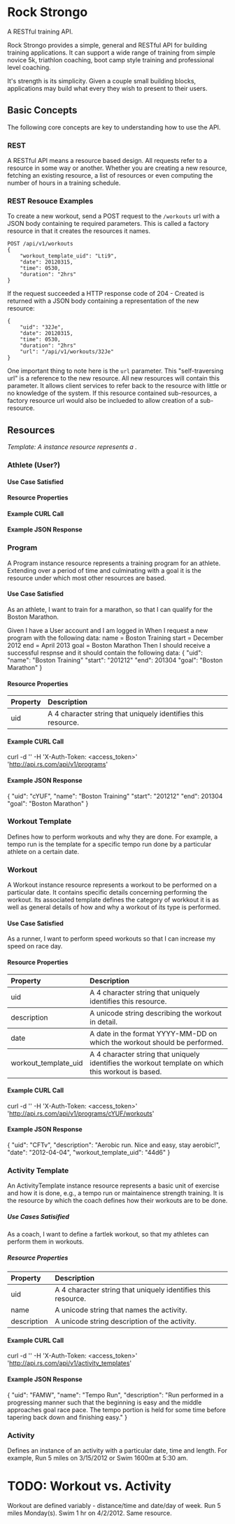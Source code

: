 # Rock Strongo
A RESTful training API.

Rock Strongo provides a simple, general and RESTful API for building training applications. It can support a wide range of training from simple novice 5k, triathlon coaching, boot camp style training and professional level coaching.

It's strength is its simplicity. Given a couple small building blocks, applications may build what every they wish to present to their users.

## Basic Concepts
The following core concepts are key to understanding how to use the API.

### REST
A RESTful API means a resource based design. All requests refer to a resource in some way or another. Whether you are creating a new resource, fetching an existing resource, a list of resources or even computing the number of hours in a training schedule.

### REST Resouce Examples

To create a new workout, send a POST request to the ``/workouts`` url with a JSON body containing te required parameters. This is called a factory resource in that it creates the resources it names.

    POST /api/v1/workouts
    {
        "workout_template_uid": "Lti9",
        "date": 20120315,
        "time": 0530,
        "duration": "2hrs"
    }

If the request succeeded a HTTP response code of 204 - Created is returned with a JSON body containing a representation of the new resource:

    {
        "uid": "32Je",
        "date": 20120315,
        "time": 0530,
        "duration": "2hrs"
        "url": "/api/v1/workouts/32Je"
    }

One important thing to note here is the ``url`` parameter. This "self-traversing url" is a reference to the new resource. All new resources will contain this parameter. It allows client services to refer back to the resource with little or no knowledge of the system. If this resource contained sub-resources, a factory resource url would also be inclueded to allow creation of a sub-resource.

## Resources
*Template: A <Resource> instance resource represents a <long description>.*

### Athlete (User?)
#### Use Case Satisfied
#### Resource Properties
#### Example CURL Call
#### Example JSON Response

### Program
A Program instance resource represents a training program for an athlete. Extending over a period of time and culminating with a goal it is the resource under which most other resources are based.

#### Use Case Satisfied
As an athlete, I want to train for a marathon, so that I can qualify for the Boston Marathon.

Given I have a User account
    and I am logged in
When I request a new program with the following data:
    name = Boston Training
    start = December 2012
    end = April 2013
    goal = Boston Marathon
Then I should receive a successful respnse
    and it should contain the following data:
        {
            "uid": <uid>
            "name": "Boston Training"
            "start": "201212"
            "end": 201304
            "goal": "Boston Marathon"
        }

#### Resource Properties
<table>
    <thead>
        <tr>
            <th align="left">Property</th>
            <th align="left">Description</th>
            </tr>
    </thead>
    <tbody>
        <tr>
            <td align="left">uid</td>
            <td align="left">A 4 character string that uniquely identifies this resource.</td>
        </tr>
    </tbody>
</table>

#### Example CURL Call
curl -d '' -H 'X-Auth-Token: <access_token>' 'http://api.rs.com/api/v1/programs'

#### Example JSON Response
{
    "uid": "cYUF",
    "name": "Boston Training"
    "start": "201212"
    "end": 201304
    "goal": "Boston Marathon"
}

### Workout Template
Defines how to perform workouts and why they are done. For example, a tempo run is the template for a specific tempo run done by a particular athlete on a certain date.

### Workout
A Workout instance resource represents a workout to be performed on a particular date. It contains specific details concerning performing the workout. Its associated template defines the category of workkout it is as well as general details of how and why a workout of its type is performed.

#### Use Case Satisfied
As a runner, I want to perform speed workouts so that I can increase my speed on race day.

#### Resource Properties
<table>
    <thead>
        <tr>
            <th align="left">Property</th>
            <th align="left">Description</th>
            </tr>
    </thead>
    <tbody>
        <tr>
            <td align="left">uid</td>
            <td align="left">A 4 character string that uniquely identifies this resource.</td>
        </tr>
    </tbody>
    <tbody>
        <tr>
            <td align="left">description</td>
            <td align="left">A unicode string describing the workout in detail.</td>
        </tr>
    </tbody>
    <tbody>
        <tr>
            <td align="left">date</td>
            <td align="left">A date in the format YYYY-MM-DD on which the workout should be performed.</td>
        </tr>
    </tbody>
    <tbody>
        <tr>
            <td align="left">workout_template_uid</td>
            <td align="left">A 4 character string that uniquely identifies the workout template on which this workout is based.</td>
        </tr>
    </tbody>
</table>

#### Example CURL Call
curl -d '' -H 'X-Auth-Token: <access_token>' 'http://api.rs.com/api/v1/programs/cYUF/workouts'

#### Example JSON Response
{
    "uid": "CFTv",
    "description": "Aerobic run. Nice and easy, stay aerobic!",
    "date": "2012-04-04",
    "workout_template_uid": "44d6"
}

### Activity Template
An ActivityTemplate instance resource represents a basic unit of exercise and how it is done, e.g., a tempo run or maintainence strength training. It is the resource by which the coach defines how their workouts are to be done.

##### Use Cases Satisified
As a coach, I want to define a fartlek workout, so that my athletes can perform them in workouts.

##### Resource Properties
<table>
    <thead>
        <tr>
            <th align="left">Property</th>
            <th align="left">Description</th>
            </tr>
    </thead>
    <tbody>
        <tr>
            <td align="left">uid</td>
            <td align="left">A 4 character string that uniquely identifies this resource.</td>
        </tr>
        <tr>
            <td align="left">name</td>
            <td align="left">A unicode string that names the activity.</td>
        </tr>
        <tr>
            <td align="left">description</td>
            <td align="left">A unicode string description of the activity.</td>
        </tr>
    </tbody>
</table>

#### Example CURL Call
curl -d '' -H 'X-Auth-Token: <access_token>' 'http://api.rs.com/api/v1/activity_templates'

#### Example JSON Response
{
    "uid": "FAMW",
    "name": "Tempo Run",
    "description": "Run performed in a progressing manner such that the beginning is easy and the middle approaches goal race pace. The tempo portion is held for some time before tapering back down and finishing easy."
}

### Activity
Defines an instance of an activity with a particular date, time and length. For example, Run 5 miles on 3/15/2012 or Swim 1600m at 5:30 am.

# TODO: Workout vs. Activity
Workout are defined variably - distance/time and date/day of week. Run 5 miles Monday(s). Swim 1 hr on 4/2/2012. Same resource.
